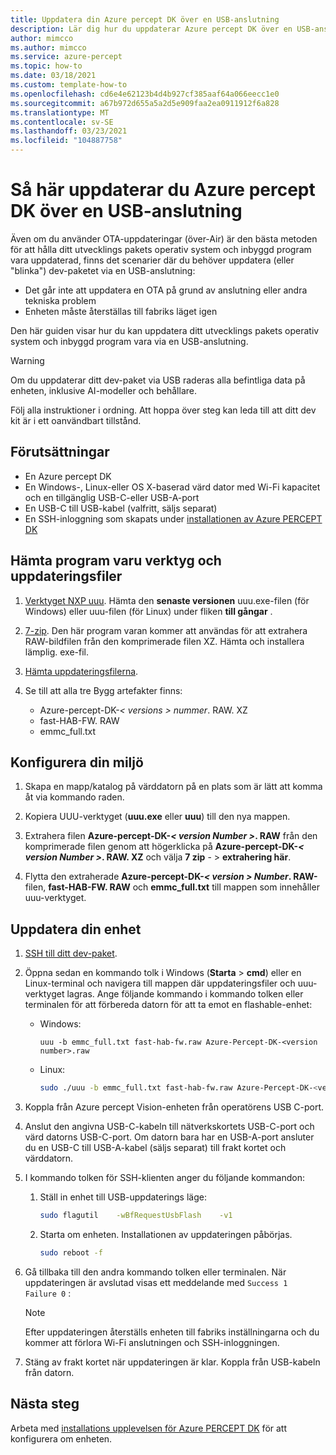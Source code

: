 ```yaml
---
title: Uppdatera din Azure percept DK över en USB-anslutning
description: Lär dig hur du uppdaterar Azure percept DK över en USB-anslutning
author: mimcco
ms.author: mimcco
ms.service: azure-percept
ms.topic: how-to
ms.date: 03/18/2021
ms.custom: template-how-to
ms.openlocfilehash: cd6e4e62123b4d4b927cf385aaf64a066eecc1e0
ms.sourcegitcommit: a67b972d655a5a2d5e909faa2ea0911912f6a828
ms.translationtype: MT
ms.contentlocale: sv-SE
ms.lasthandoff: 03/23/2021
ms.locfileid: "104887758"
---
```

# <a name="how-to-update-azure-percept-dk-over-a-usb-connection"></a>Så här uppdaterar du Azure percept DK över en USB-anslutning

Även om du använder OTA-uppdateringar (över-Air) är den bästa metoden för att hålla ditt utvecklings pakets operativ system och inbyggd program vara uppdaterad, finns det scenarier där du behöver uppdatera (eller "blinka") dev-paketet via en USB-anslutning:

- Det går inte att uppdatera en OTA på grund av anslutning eller andra tekniska problem
- Enheten måste återställas till fabriks läget igen

Den här guiden visar hur du kan uppdatera ditt utvecklings pakets operativ system och inbyggd program vara via en USB-anslutning.

> [!WARNING]
> Om du uppdaterar ditt dev-paket via USB raderas alla befintliga data på enheten, inklusive AI-modeller och behållare.
>
> Följ alla instruktioner i ordning. Att hoppa över steg kan leda till att ditt dev kit är i ett oanvändbart tillstånd.

## <a name="prerequisites"></a>Förutsättningar

- En Azure percept DK
- En Windows-, Linux-eller OS X-baserad värd dator med Wi-Fi kapacitet och en tillgänglig USB-C-eller USB-A-port
- En USB-C till USB-kabel (valfritt, säljs separat)
- En SSH-inloggning som skapats under [installationen av Azure PERCEPT DK](./quickstart-percept-dk-set-up.md)

## <a name="download-software-tools-and-update-files"></a>Hämta program varu verktyg och uppdateringsfiler

1. [Verktyget NXP uuu](https://github.com/NXPmicro/mfgtools/releases). Hämta den **senaste versionen** uuu.exe-filen (för Windows) eller uuu-filen (för Linux) under fliken **till gångar** .

1. [7-zip](https://www.7-zip.org/). Den här program varan kommer att användas för att extrahera RAW-bildfilen från den komprimerade filen XZ. Hämta och installera lämplig. exe-fil.

1. [Hämta uppdateringsfilerna](https://go.microsoft.com/fwlink/?linkid=2155734).

1. Se till att alla tre Bygg artefakter finns:
    - Azure-percept-DK-*&lt; versions &gt; nummer*. RAW. XZ
    - fast-HAB-FW. RAW
    - emmc_full.txt

## <a name="set-up-your-environment"></a>Konfigurera din miljö

1. Skapa en mapp/katalog på värddatorn på en plats som är lätt att komma åt via kommando raden.

1. Kopiera UUU-verktyget (**uuu.exe** eller **uuu**) till den nya mappen.

1. Extrahera filen **Azure-percept-DK-*&lt; version Number &gt;*. RAW** från den komprimerade filen genom att högerklicka på **Azure-percept-DK-*&lt; version Number &gt;*. RAW. XZ** och välja **7 zip** - &gt; **extrahering här**.

1. Flytta den extraherade **Azure-percept-DK-*&lt; version &gt; Number*. RAW-** filen, **fast-HAB-FW. RAW** och **emmc_full.txt** till mappen som innehåller uuu-verktyget.

## <a name="update-your-device"></a>Uppdatera din enhet

1. [SSH till ditt dev-paket](./how-to-ssh-into-percept-dk.md).

1. Öppna sedan en kommando tolk i Windows (**Starta**  >  **cmd**) eller en Linux-terminal och navigera till mappen där uppdateringsfiler och uuu-verktyget lagras. Ange följande kommando i kommando tolken eller terminalen för att förbereda datorn för att ta emot en flashable-enhet:

    - Windows:

        ```console
        uuu -b emmc_full.txt fast-hab-fw.raw Azure-Percept-DK-<version number>.raw 
        ```

    - Linux:

        ```bash
        sudo ./uuu -b emmc_full.txt fast-hab-fw.raw Azure-Percept-DK-<version number>.raw
        ```

1. Koppla från Azure percept Vision-enheten från operatörens USB C-port.

1. Anslut den angivna USB-C-kabeln till nätverkskortets USB-C-port och värd datorns USB-C-port. Om datorn bara har en USB-A-port ansluter du en USB-C till USB-A-kabel (säljs separat) till frakt kortet och värddatorn.

1. I kommando tolken för SSH-klienten anger du följande kommandon:

    1. Ställ in enhet till USB-uppdaterings läge:

        ```bash
        sudo flagutil    -wBfRequestUsbFlash    -v1
        ```

    1. Starta om enheten. Installationen av uppdateringen påbörjas.

        ```bash
        sudo reboot -f
        ```

1. Gå tillbaka till den andra kommando tolken eller terminalen. När uppdateringen är avslutad visas ett meddelande med ```Success 1    Failure 0``` :

    > [!NOTE]
    > Efter uppdateringen återställs enheten till fabriks inställningarna och du kommer att förlora Wi-Fi anslutningen och SSH-inloggningen.

1. Stäng av frakt kortet när uppdateringen är klar. Koppla från USB-kabeln från datorn.  

## <a name="next-steps"></a>Nästa steg

Arbeta med [installations upplevelsen för Azure PERCEPT DK](./quickstart-percept-dk-set-up.md) för att konfigurera om enheten.